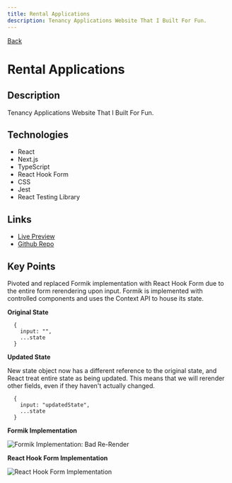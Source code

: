 ```yaml
---
title: Rental Applications
description: Tenancy Applications Website That I Built For Fun.
---
```


[Back](/projects)

# Rental Applications

## Description

Tenancy Applications Website That I Built For Fun.

## Technologies

- React
- Next.js
- TypeScript
- React Hook Form
- CSS
- Jest
- React Testing Library

## Links

- [Live Preview](https://advice-generator-davidtaing.vercel.app/)
- [Github Repo](https://github.com/davidtaing/advice-generator)

## Key Points

Pivoted and replaced Formik implementation with React Hook Form due to the entire form rerendering upon input. Formik is implemented with controlled components and uses the Context API to house its state.

**Original State**

```
  {
    input: "",
    ...state
  }
```

**Updated State**

New state object now has a different reference to the original state, and React treat entire state as being updated. This means that we will rerender other fields, even if they haven't actually changed.

```
  {
    input: "updatedState",
    ...state
  }
```

**Formik Implementation**

![Formik Implementation: Bad Re-Render](/images/projects/email-sender/bad-rerendering.gif)

**React Hook Form Implementation**

![React Hook Form Implementation](/images/projects/email-sender/not-rerendering.gif)
